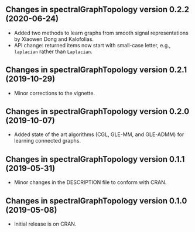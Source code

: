 
## Changes in spectralGraphTopology version 0.2.2 (2020-06-24)

* Added two methods to learn graphs from smooth signal representations by Xiaowen Dong and Kalofolias.
* API change: returned items now start with small-case letter, e.g., `laplacian` rather than `Laplacian`.

## Changes in spectralGraphTopology version 0.2.1 (2019-10-29)

* Minor corrections to the vignette.

## Changes in spectralGraphTopology version 0.2.0 (2019-10-07)

* Added state of the art algorithms (CGL, GLE-MM, and GLE-ADMM) for learning connected graphs.

## Changes in spectralGraphTopology version 0.1.1 (2019-05-31)

* Minor changes in the DESCRIPTION file to conform with CRAN.

## Changes in spectralGraphTopology version 0.1.0 (2019-05-08)

* Initial release is on CRAN.
